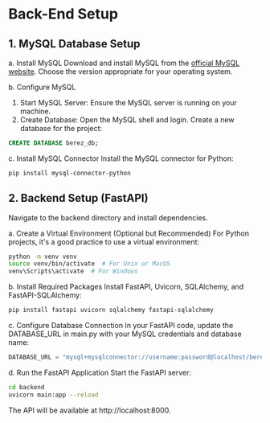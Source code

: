 # Back-End Setup

## 1. MySQL Database Setup
a. Install MySQL
Download and install MySQL from the [official MySQL website](https://dev.mysql.com/downloads/mysql/). Choose the version appropriate for your operating system.

b. Configure MySQL
1. Start MySQL Server: Ensure the MySQL server is running on your machine.
2. Create Database:
Open the MySQL shell and login.
Create a new database for the project:
```sql
CREATE DATABASE berez_db;
```
c. Install MySQL Connector
Install the MySQL connector for Python:

```bash
pip install mysql-connector-python
```
## 2. Backend Setup (FastAPI)
Navigate to the backend directory and install dependencies.

a. Create a Virtual Environment (Optional but Recommended)
For Python projects, it's a good practice to use a virtual environment:

```bash
python -m venv venv
source venv/bin/activate  # For Unix or MacOS
venv\Scripts\activate  # For Windows
```
b. Install Required Packages
Install FastAPI, Uvicorn, SQLAlchemy, and FastAPI-SQLAlchemy:

```bash
pip install fastapi uvicorn sqlalchemy fastapi-sqlalchemy
```
c. Configure Database Connection
In your FastAPI code, update the DATABASE_URL in main.py with your MySQL credentials and database name:

```python
DATABASE_URL = "mysql+mysqlconnector://username:password@localhost/berez_db"
```
d. Run the FastAPI Application
Start the FastAPI server:

```bash
cd backend
uvicorn main:app --reload
```
The API will be available at http://localhost:8000.
